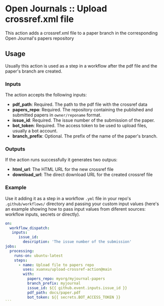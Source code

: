 # Open Journals :: Upload crossref.xml file

This action adds a crossref.xml file to a paper branch in the corresponding Open Journal's papers repository

## Usage

Usually this action is used as a step in a workflow after the pdf file and the paper's branch are created.

### Inputs

The action accepts the following inputs:

- **pdf_path**: Required. The path to the pdf file with the crossref data
- **papers_repo**: Required. The repository containing the published and submitted papers in `owner/reponame` format.
- **issue_id**: Required. The issue number of the submission of the paper.
- **bot_token**: Required. The access token to be used to upload files, usually a bot account.
- **branch_prefix**: Optional. The prefix of the name of the paper's branch.

### Outputs

If the action runs successfully it generates two outpus:

- **html_url**: The HTML URL for the new crossref file
- **download_url**: The direct download URL for the created crossref file

### Example

Use it adding it as a step in a workflow `.yml` file in your repo's `.github/workflows/` directory and passing your custom input values (here's an example showing how to pass input values from diferent sources: workflow inputs, secrets or directly).

````yaml
on:
  workflow_dispatch:
   inputs:
      issue_id:
        description: 'The issue number of the submission'
jobs:
  processing:
    runs-on: ubuntu-latest
    steps:
      - name: Upload file to papers repo
        uses: xuanxu/upload-crossref-action@main
        with:
          papers_repo: myorg/myjournal-papers
          branch_prefix: myjournal
          issue_id: ${{ github.event.inputs.issue_id }}
          pdf_path: docs/paper.pdf
          bot_token: ${{ secrets.BOT_ACCESS_TOKEN }}
```
